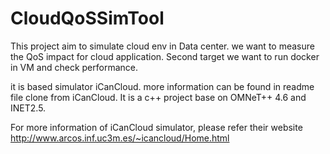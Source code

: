 # CloudQoSSimTool

This project aim to simulate cloud env in Data center. we want to measure the QoS impact for cloud application. Second target we want to run docker in VM and check performance.

it is based simulator iCanCloud. more information can be found in readme file clone from iCanCloud. It is a c++ project base on OMNeT++ 4.6 and INET2.5.

For more information of iCanCloud simulator, please refer their website http://www.arcos.inf.uc3m.es/~icancloud/Home.html
